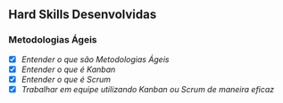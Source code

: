 ## Hard Skills Desenvolvidas

### Metodologias Ágeis

- [X] _Entender o que são Metodologias Ágeis_
- [X] _Entender o que é Kanban_
- [X] _Entender o que é Scrum_
- [X] _Trabalhar em equipe utilizando Kanban ou Scrum de maneira eficaz_
